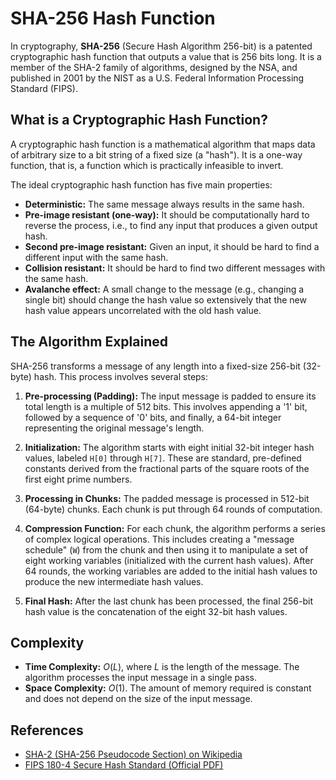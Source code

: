 # SHA-256 Hash Function

In cryptography, **SHA-256** (Secure Hash Algorithm 256-bit) is a patented cryptographic hash function that outputs a value that is 256 bits long. It is a member of the SHA-2 family of algorithms, designed by the NSA, and published in 2001 by the NIST as a U.S. Federal Information Processing Standard (FIPS).

## What is a Cryptographic Hash Function?

A cryptographic hash function is a mathematical algorithm that maps data of arbitrary size to a bit string of a fixed size (a "hash"). It is a one-way function, that is, a function which is practically infeasible to invert.

The ideal cryptographic hash function has five main properties:
* **Deterministic:** The same message always results in the same hash.
* **Pre-image resistant (one-way):** It should be computationally hard to reverse the process, i.e., to find any input that produces a given output hash.
* **Second pre-image resistant:** Given an input, it should be hard to find a different input with the same hash.
* **Collision resistant:** It should be hard to find two different messages with the same hash.
* **Avalanche effect:** A small change to the message (e.g., changing a single bit) should change the hash value so extensively that the new hash value appears uncorrelated with the old hash value.

## The Algorithm Explained

SHA-256 transforms a message of any length into a fixed-size 256-bit (32-byte) hash. This process involves several steps:

1.  **Pre-processing (Padding):** The input message is padded to ensure its total length is a multiple of 512 bits. This involves appending a '1' bit, followed by a sequence of '0' bits, and finally, a 64-bit integer representing the original message's length. 

2.  **Initialization:** The algorithm starts with eight initial 32-bit integer hash values, labeled `H[0]` through `H[7]`. These are standard, pre-defined constants derived from the fractional parts of the square roots of the first eight prime numbers.

3.  **Processing in Chunks:** The padded message is processed in 512-bit (64-byte) chunks. Each chunk is put through 64 rounds of computation.

4.  **Compression Function:** For each chunk, the algorithm performs a series of complex logical operations. This includes creating a "message schedule" (`W`) from the chunk and then using it to manipulate a set of eight working variables (initialized with the current hash values). After 64 rounds, the working variables are added to the initial hash values to produce the new intermediate hash values.

5.  **Final Hash:** After the last chunk has been processed, the final 256-bit hash value is the concatenation of the eight 32-bit hash values.

## Complexity

* **Time Complexity:** $O(L)$, where $L$ is the length of the message. The algorithm processes the input message in a single pass.
* **Space Complexity:** $O(1)$. The amount of memory required is constant and does not depend on the size of the input message.

## References

* [SHA-2 (SHA-256 Pseudocode Section) on Wikipedia](https://en.wikipedia.org/wiki/SHA-2#Pseudocode)
* [FIPS 180-4 Secure Hash Standard (Official PDF)](https://nvlpubs.nist.gov/nistpubs/FIPS/NIST.FIPS.180-4.pdf)
